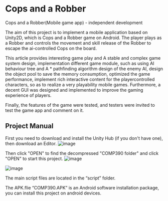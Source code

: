# Cops and a Robber
 Cops and a Robber(Mobile game app) - independent development

 
The aim of this project is to implement a mobile application based on Unity2D, which is
Cops and a Robber game on Android. The player plays as a Robber and controls the
movement and skill release of the Robber to escape the ai-controlled Cops on the board.

This article provides interesting game play and A stable and complex game system design,
implementation different game module, such as using AI behaviour tree and A * pathfinding
algorithm design of the enemy AI, design the object pool to save the memory consumption,
optimized the game performance, implement rich interactive content for the playercontrolled characters, so as to realize a very playability mobile games.
Furthermore, a decent GUI was designed and implemented to improve the gaming
experience of players. 

Finally, the features of the game were tested, and testers were
invited to test the game app and comment on it.

## Project Manual
First you need to download and install the Unity Hub (if you don't have one), then download an Editor.
![image](https://github.com/FrozenFireW/Comp390-Cops-and-a-Robber/assets/94864122/3d855cd9-e4d7-48bd-ab80-2378c0100bc9)


Then click "OPEN" to find the decompressed "COMP390 folder" and click "OPEN" to start this project.
![image](https://github.com/FrozenFireW/Comp390-Cops-and-a-Robber/assets/94864122/882ed43f-e905-4d03-b16d-f6f7f71e3ca3)


![image](https://github.com/FrozenFireW/Comp390-Cops-and-a-Robber/assets/94864122/920c3f7e-51eb-4967-826b-5fa135c36cf5)

The main script files are located in the “script” folder.

The APK.flie “COMP390.APK” is an Android software installation package, you can install this project on android devices.
